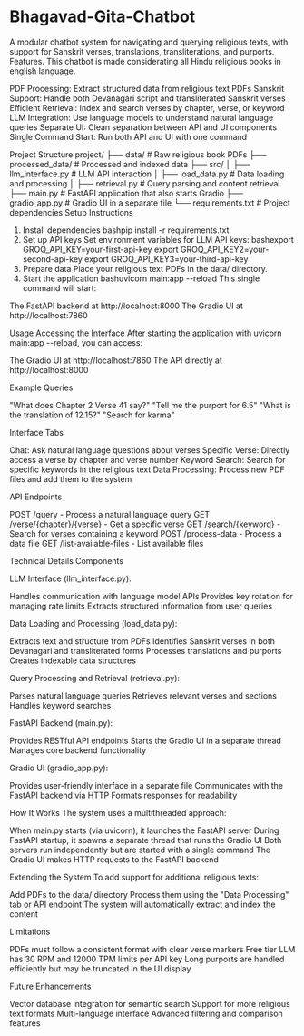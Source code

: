 # Bhagavad-Gita-Chatbot
A modular chatbot system for navigating and querying religious texts, with support for Sanskrit verses, translations, transliterations, and purports.
Features. This chatbot is made considerating all Hindu religious books in english language. 

PDF Processing: Extract structured data from religious text PDFs
Sanskrit Support: Handle both Devanagari script and transliterated Sanskrit verses
Efficient Retrieval: Index and search verses by chapter, verse, or keyword
LLM Integration: Use language models to understand natural language queries
Separate UI: Clean separation between API and UI components
Single Command Start: Run both API and UI with one command

Project Structure
project/
├── data/                  # Raw religious book PDFs
├── processed_data/        # Processed and indexed data
├── src/
│   ├── llm_interface.py   # LLM API interaction 
│   ├── load_data.py       # Data loading and processing
│   ├── retrieval.py       # Query parsing and content retrieval
├── main.py                # FastAPI application that also starts Gradio
├── gradio_app.py          # Gradio UI in a separate file
└── requirements.txt       # Project dependencies
Setup Instructions
1. Install dependencies
bashpip install -r requirements.txt
2. Set up API keys
Set environment variables for LLM API keys:
bashexport GROQ_API_KEY=your-first-api-key
export GROQ_API_KEY2=your-second-api-key
export GROQ_API_KEY3=your-third-api-key
3. Prepare data
Place your religious text PDFs in the data/ directory.
4. Start the application
bashuvicorn main:app --reload
This single command will start:

The FastAPI backend at http://localhost:8000
The Gradio UI at http://localhost:7860

Usage
Accessing the Interface
After starting the application with uvicorn main:app --reload, you can access:

The Gradio UI at http://localhost:7860
The API directly at http://localhost:8000

Example Queries

"What does Chapter 2 Verse 41 say?"
"Tell me the purport for 6.5"
"What is the translation of 12.15?"
"Search for karma"

Interface Tabs

Chat: Ask natural language questions about verses
Specific Verse: Directly access a verse by chapter and verse number
Keyword Search: Search for specific keywords in the religious text
Data Processing: Process new PDF files and add them to the system

API Endpoints

POST /query - Process a natural language query
GET /verse/{chapter}/{verse} - Get a specific verse
GET /search/{keyword} - Search for verses containing a keyword
POST /process-data - Process a data file
GET /list-available-files - List available files

Technical Details
Components

LLM Interface (llm_interface.py):

Handles communication with language model APIs
Provides key rotation for managing rate limits
Extracts structured information from user queries


Data Loading and Processing (load_data.py):

Extracts text and structure from PDFs
Identifies Sanskrit verses in both Devanagari and transliterated forms
Processes translations and purports
Creates indexable data structures


Query Processing and Retrieval (retrieval.py):

Parses natural language queries
Retrieves relevant verses and sections
Handles keyword searches


FastAPI Backend (main.py):

Provides RESTful API endpoints
Starts the Gradio UI in a separate thread
Manages core backend functionality


Gradio UI (gradio_app.py):

Provides user-friendly interface in a separate file
Communicates with the FastAPI backend via HTTP
Formats responses for readability



How It Works
The system uses a multithreaded approach:

When main.py starts (via uvicorn), it launches the FastAPI server
During FastAPI startup, it spawns a separate thread that runs the Gradio UI
Both servers run independently but are started with a single command
The Gradio UI makes HTTP requests to the FastAPI backend

Extending the System
To add support for additional religious texts:

Add PDFs to the data/ directory
Process them using the "Data Processing" tab or API endpoint
The system will automatically extract and index the content

Limitations

PDFs must follow a consistent format with clear verse markers
Free tier LLM has 30 RPM and 12000 TPM limits per API key
Long purports are handled efficiently but may be truncated in the UI display

Future Enhancements

Vector database integration for semantic search
Support for more religious text formats
Multi-language interface
Advanced filtering and comparison features